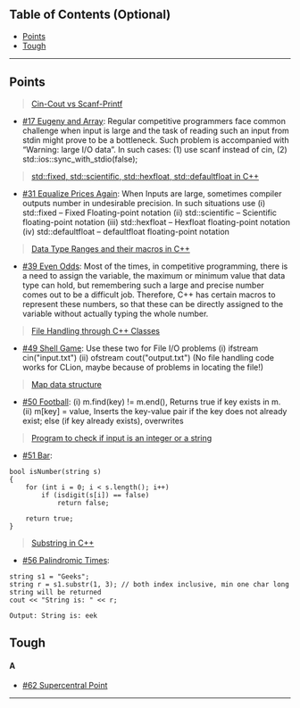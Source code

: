 ## Table of Contents (Optional)

- [Points](#points)
- [Tough](#tough)

---

## Points

> <a href="https://www.geeksforgeeks.org/cincout-vs-scanfprintf/">Cin-Cout vs Scanf-Printf </a>

- <a href="https://codeforces.com/contest/302/problem/A">#17 Eugeny and Array</a>: Regular competitive programmers face common challenge when input is large and the task of reading such an input from stdin might prove to be a bottleneck. Such problem is accompanied with “Warning: large I/O data”.
In such cases: (1) use scanf instead of cin, (2) std::ios::sync_with_stdio(false);

> <a href="https://www.geeksforgeeks.org/stdfixed-stdscientific-stdhexfloat-stddefaultfloat-c/">std::fixed, std::scientific, std::hexfloat, std::defaultfloat in C++</a>
- <a href="https://codeforces.com/contest/1234/problem/A">#31 Equalize Prices Again</a>: When Inputs are large, sometimes compiler outputs number in undesirable precision. In such situations use (i) std::fixed – Fixed Floating-point notation (ii) std::scientific – Scientific floating-point notation (iii) std::hexfloat – Hexfloat floating-point notation (iv) std::defaultfloat – defaultfloat floating-point notation
> <a href="https://www.geeksforgeeks.org/data-type-ranges-and-their-macros-in-c/">Data Type Ranges and their macros in C++</a>
- <a href="https://codeforces.com/contest/318/problem/A">#39 Even Odds</a>: Most of the times, in competitive programming, there is a need to assign the variable, the maximum or minimum value that data type can hold, but remembering such a large and precise number comes out to be a difficult job. Therefore, C++ has certain macros to represent these numbers, so that these can be directly assigned to the variable without actually typing the whole number.
> <a href="https://www.geeksforgeeks.org/file-handling-c-classes/">File Handling through C++ Classes</a>
- <a href="https://codeforces.com/contest/35/problem/A">#49 Shell Game</a>: Use these two for File I/O problems (i) ifstream cin("input.txt") (ii) ofstream cout("output.txt") (No file handling code works for CLion, maybe because of problems in locating the file!)
> <a href="https://iitd-plos.github.io/col100/lec/maps.html">Map data structure</a>
- <a href="https://codeforces.com/contest/43/problem/A">#50 Football</a>: (i) m.find(key) != m.end(), Returns true if key exists in m. (ii) m\[key] = value, Inserts the key-value pair if the key does not already exist; else (if key already exists), overwrites
> <a href="https://www.geeksforgeeks.org/program-check-input-integer-string/">Program to check if input is an integer or a string</a>
- <a href="https://codeforces.com/contest/56/problem/A">#51 Bar</a>:
````
bool isNumber(string s)
{
    for (int i = 0; i < s.length(); i++)
        if (isdigit(s[i]) == false)
            return false;
 
    return true;
}
````
> <a href="https://www.geeksforgeeks.org/substring-in-cpp/">Substring in C++</a>
- <a href="https://codeforces.com/contest/108/problem/A">#56 Palindromic Times</a>:
````
string s1 = "Geeks"; 
string r = s1.substr(1, 3); // both index inclusive, min one char long string will be returned
cout << "String is: " << r; 
````
````
Output: String is: eek
````


## Tough

#### A
- <a href="https://codeforces.com/contest/165/problem/A">#62 Supercentral Point</a>

---

